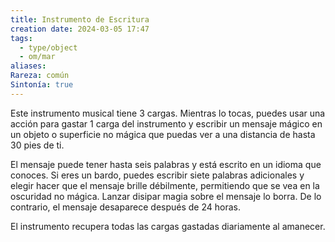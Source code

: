 ```yaml
---
title: Instrumento de Escritura
creation date: 2024-03-05 17:47
tags:
  - type/object
  - om/mar
aliases: 
Rareza: común
Sintonía: true
---
```

Este instrumento musical tiene 3 cargas. Mientras lo tocas, puedes usar una acción para gastar 1 carga del instrumento y escribir un mensaje mágico en un objeto o superficie no mágica que puedas ver a una distancia de hasta 30 pies de ti.

El mensaje puede tener hasta seis palabras y está escrito en un idioma que conoces. Si eres un bardo, puedes escribir siete palabras adicionales y elegir hacer que el mensaje brille débilmente, permitiendo que se vea en la oscuridad no mágica. Lanzar disipar magia sobre el mensaje lo borra. De lo contrario, el mensaje desaparece después de 24 horas.

El instrumento recupera todas las cargas gastadas diariamente al amanecer.